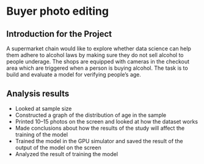 # Buyer photo editing

## Introduction for the Project 

A supermarket chain would like to explore whether data science can help them adhere to alcohol laws by making sure they do not sell alcohol to people underage.
The shops are equipped with cameras in the checkout area which are triggered when a person is buying alcohol. The task is to build and evaluate a model for verifying people’s age.

## Analysis results

* Looked at sample size
* Constructed a graph of the distribution of age in the sample
* Printed 10–15 photos on the screen and looked at how the dataset works
* Made conclusions about how the results of the study will affect the training of the model
* Trained the model in the GPU simulator and saved the result of the output of the model on the screen
* Analyzed the result of training the model
